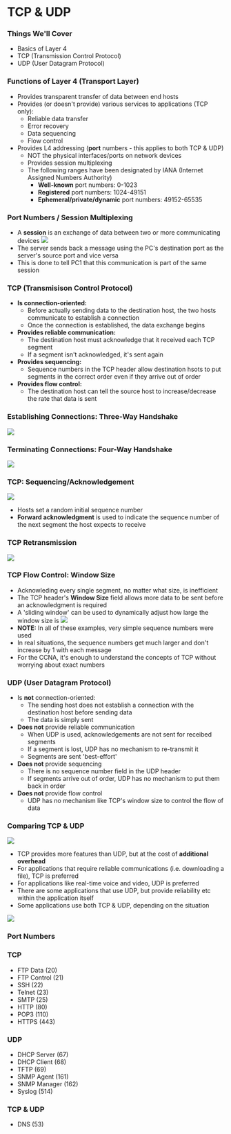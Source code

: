 # TCP & UDP
### Things We'll Cover
- Basics of Layer 4
- TCP (Transmission Control Protocol)
- UDP (User Datagram Protocol)
### Functions of Layer 4 (Transport Layer)
- Provides transparent transfer of data between end hosts
- Provides (or doesn't provide) various services to applications (TCP only):
	- Reliable data transfer
	- Error recovery
	- Data sequencing
	- Flow control
- Provides L4 addressing (**port** numbers - this applies to both TCP & UDP)
	- NOT the physical interfaces/ports on network devices
	- Provides session multiplexing
	- The following ranges have been designated by IANA (Internet Assigned Numbers Authority)
		- **Well-known** port numbers: 0-1023
		- **Registered** port numbers: 1024-49151
		- **Ephemeral/private/dynamic** port numbers: 49152-65535
### Port Numbers / Session Multiplexing
- A **session** is an exchange of data between two or more communicating devices
![](attachments/Pasted%20image%2020250225222456.png)
- The server sends back a message using the PC's destination port as the server's source port and vice versa
- This is done to tell PC1 that this communication is part of the same session
### TCP (Transmisison Control Protocol)
- **Is connection-oriented:**
	- Before actually sending data to the destination host, the two hosts communicate to establish a connection
	- Once the connection is established, the data exchange begins
- **Provides reliable communication:**
	- The destination host must acknowledge that it received each TCP segment
	- If a segment isn't acknowledged, it's sent again
- **Provides sequencing:**
	- Sequence numbers in the TCP header allow destination hsots to put segments in the correct order even if they arrive out of order
- **Provides flow control:**
	- The destination host can tell the source host to increase/decrease the rate that data is sent
### Establishing Connections: Three-Way Handshake
![](attachments/Pasted%20image%2020250225223814.png)
### Terminating Connections: Four-Way Handshake
![](attachments/Pasted%20image%2020250225223932.png)
### TCP: Sequencing/Acknowledgement
![](attachments/Pasted%20image%2020250225224154.png)
- Hosts set a random initial sequence number
- **Forward acknowledgment** is used to indicate the sequence number of the next segment the host expects to receive
### TCP Retransmission
![](attachments/Pasted%20image%2020250225224358.png)
### TCP Flow Control: Window Size
- Acknowleding every single segment, no matter what size, is inefficient
- The TCP header's **Window Size** field allows more data to be sent before an acknowledgment is required
- A 'sliding window' can be used to dynamically adjust how large the window size is
![](attachments/Pasted%20image%2020250225224643.png)
- **NOTE:** In all of these examples, very simple sequence numbers were used
- In real situations, the sequence numbers get much larger and don't increase by 1 with each message
- For the CCNA, it's enough to understand the concepts of TCP without worrying about exact numbers
### UDP (User Datagram Protocol)
- Is **not** connection-oriented:
	- The sending host does not establish a connection with the destination host before sending data
	- The data is simply sent
- **Does not** provide reliable communication
	- When UDP is used, acknowledgements are not sent for receibed segments
	- If a segment is lost, UDP has no mechanism to re-transmit it
	- Segments are sent 'best-effort'
- **Does not** provide sequencing
	- There is no sequence number field in the UDP header
	- If segments arrive out of order, UDP has no mechanism to put them back in order
- **Does not** provide flow control
	- UDP has no mechanism like TCP's window size to control the flow of data
### Comparing TCP & UDP
![](attachments/Pasted%20image%2020250225230049.png)
- TCP provides more features than UDP, but at the cost of **additional overhead**
- For applications that require reliable communications (i.e. downloading a file), TCP is preferred
- For applications like real-time voice and video, UDP is preferred
- There are some applications that use UDP, but provide reliability etc within the application itself
- Some applications use both TCP & UDP, depending on the situation

![](attachments/Pasted%20image%2020250225231107.png)
### Port Numbers
### TCP
- FTP Data (20)
- FTP Control (21)
- SSH (22)
- Telnet (23)
- SMTP (25)
- HTTP (80)
- POP3 (110)
- HTTPS (443)
### UDP
- DHCP Server (67)
- DHCP Client (68)
- TFTP (69)
- SNMP Agent (161)
- SNMP Manager (162)
- Syslog (514)
### TCP & UDP
- DNS (53)